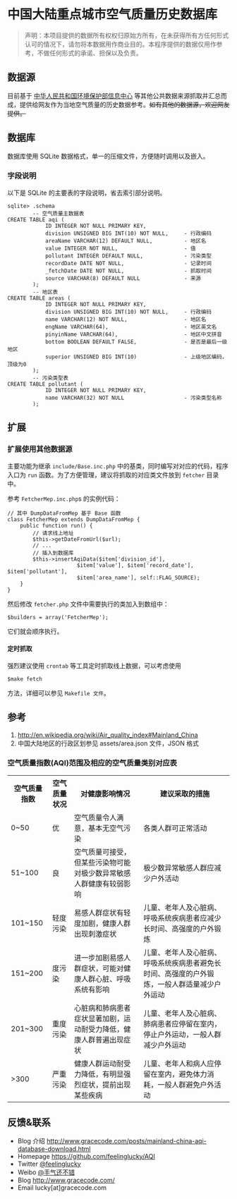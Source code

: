 # 中国大陆重点城市空气质量历史数据库
 
> 声明：本项目提供的数据所有权权归原始方所有，在未获得所有方任何形式认可的情况下，请勿将本数据用作商业目的。本程序提供的数据仅用作参考，不做任何形式的承诺、担保以及负责。


## 数据源

目前基于 [中华人民共和国环境保护部信息中心]( http://datacenter.mep.gov.cn/ ) 等其他公共数据来源抓取并汇总而成，提供给网友作为当地空气质量的历史数据参考。<del>如有其他的数据源，欢迎网友提供。</del>


## 数据库 

数据库使用 SQLite 数据格式，单一的压缩文件，方便随时调用以及嵌入。

### 字段说明

以下是 SQLite 的主要表的字段说明，省去索引部分说明。

    sqlite> .schema
            -- 空气质量主数据表
    CREATE TABLE aqi (
                ID INTEGER NOT NULL PRIMARY KEY,          
                division UNSIGNED BIG INT(10) NOT NULL,     - 行政编码
                areaName VARCHAR(12) DEFAULT NULL,          - 地区名
                value INTEGER NOT NULL,                     - 值
                pollutant INTEGER DEFAULT NULL,             - 污染类型
                recordDate DATE NOT NULL,                   - 记录时间
                _fetchDate DATE NOT NULL,                   - 抓取时间
                source VARCHAR(8) DEFAULT NULL              - 来源
            );
            -- 地区表
    CREATE TABLE areas (
                ID INTEGER NOT NULL PRIMARY KEY,
                division UNSIGNED BIG INT(10) NOT NULL,     - 行政编码 
                name VARCHAR(12) NOT NULL,                  - 地区名
                engName VARCHAR(64),                        - 地区英文名
                pinyinName VARCHAR(64),                     - 地区中文拼音
                bottom BOOLEAN DEFAULT FALSE,               - 是否是最后一级地区
                superior UNSIGNED BIG INT(10)               - 上级地区编码，顶级为0
            );
            -- 污染类型表
    CREATE TABLE pollutant (
                ID INTEGER NOT NULL PRIMARY KEY,
                name VARCHAR(32) NOT NULL                   - 污染类型名称
            );
            

## 扩展


### 扩展使用其他数据源

主要功能为继承 `include/Base.inc.php` 中的基类，同时编写对对应的代码，程序入口为 `run` 函数。为了方便管理，建议将抓取的对应类文件放到 `fetcher` 目录中。

参考 `FetcherMep.inc.php`s 的实例代码：

    // 其中 DumpDataFromMep 基于 Base 函数
    class FetcherMep extends DumpDataFromMep {
        public function run() {
            // 请求线上地址
            $this->getDateFromUrl($url);
            // ...
            // 插入到数据库
            $this->insertAqiData($item['division_id'], 
                          $item['value'], $item['record_date'], $item['pollutant'], 
                          $item['area_name'], self::FLAG_SOURCE);
        }
    }
    
然后修改 `fetcher.php` 文件中需要执行的类加入到数组中：

    $builders = array('FetcherMep');

它们就会顺序执行。

#### 定时抓取

强烈建议使用 `crontab` 等工具定时抓取线上数据，可以考虑使用 

    $make fetch 

方法，详细可以参见 `Makefile 文件`。


## 参考

1. http://en.wikipedia.org/wiki/Air_quality_index#Mainland_China
2. 中国大陆地区的行政区划参见 assets/area.json 文件，JSON  格式

### 空气质量指数(AQI)范围及相应的空气质量类别对应表

<table>
    <tr>
        <th>空气质量指数</th><th>空气质量状况</th><th>对健康影响情况</th><th>建议采取的措施</th>
    </tr>
    <tr>
        <td>0~50</td><td>优</td><td>空气质量令人满意，基本无空气污染</td><td>各类人群可正常活动</td>
    </tr>
    <tr>        <td>51~100</td><td>良</td><td>空气质量可接受，但某些污染物可能对极少数异常敏感人群健康有较弱影响</td><td>极少数异常敏感人群应减少户外活动</td>
    </tr>
    <tr>        <td>101~150</td><td>轻度污染</td><td>易感人群症状有轻度加剧，健康人群出现刺激症状</td><td>儿童、老年人及心脏病、呼吸系统疾病患者应减少长时间、高强度的户外锻炼</td>
    </tr>
    <tr>        <td>151~200</td><td>度污染</td><td>进一步加剧易感人群症状，可能对健康人群心脏、呼吸系统有影响</td><td>儿童、老年人及心脏病、呼吸系统疾病患者避免长时间、高强度的户外锻炼，一般人群适量减少户外运动</td>
    </tr>
    <tr>        <td>201~300</td><td>重度污染</td><td>心脏病和肺病患者症状显著加剧，运动耐受力降低，健康人群普遍出现症状</td><td>儿童、老年人及心脏病、肺病患者应停留在室内，停止户外运动，一般人群减少户外运动</td>
    </tr>
    <tr>       <td>&gt;300</td><td>严重污染</td><td>健康人群运动耐受力降低，有明显强烈症状，提前出现某些疾病</td><td>儿童、老年人和病人应停留在室内，避免体力消耗，一般人群避免户外活动</td>
    </tr>
</table>


## 反馈&amp;联系

* Blog 介绍 http://www.gracecode.com/posts/mainland-china-aqi-database-download.html
* Homepage https://github.com/feelinglucky/AQI
* Twitter [@feelinglucky](https://twitter.com/feelinglucky)
* Weibo [@手气还不错](http://weibo.com/feelinglucky)
* Blog http://www.gracecode.com/
* Email lucky[at]gracecode.com

